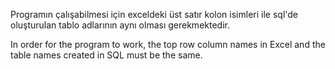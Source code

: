Programın çalışabilmesi için exceldeki üst satır kolon isimleri ile sql'de oluşturulan tablo adlarının aynı olması gerekmektedir.

In order for the program to work, the top row column names in Excel and the table names created in SQL must be the same.
